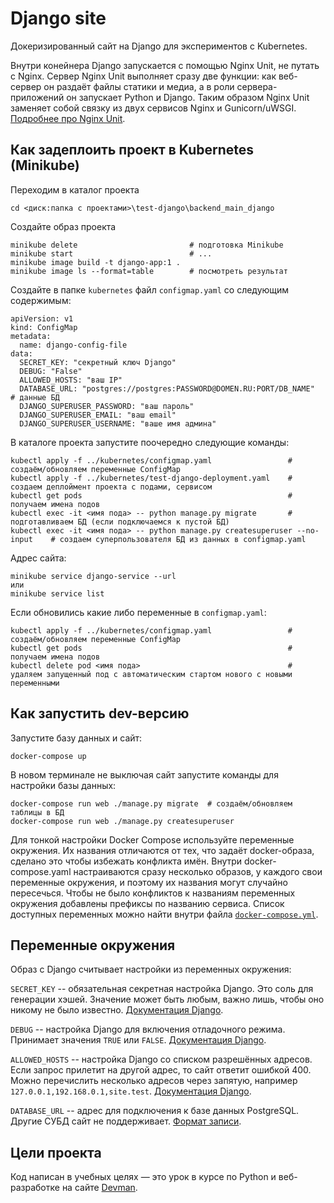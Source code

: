 # Django site

Докеризированный сайт на Django для экспериментов с Kubernetes.

Внутри конейнера Django запускается с помощью Nginx Unit, не путать с Nginx. Сервер Nginx Unit выполняет сразу две функции: как веб-сервер он раздаёт файлы статики и медиа, а в роли сервера-приложений он запускает Python и Django. Таким образом Nginx Unit заменяет собой связку из двух сервисов Nginx и Gunicorn/uWSGI. [Подробнее про Nginx Unit](https://unit.nginx.org/).


## Как задеплоить проект в Kubernetes (Minikube)

Переходим в каталог проекта  

```shell-session
cd <диск:папка с проектами>\test-django\backend_main_django
```

Создайте образ проекта  

```shell-session
minikube delete                         # подготовка Minikube
minikube start                          # ...
minikube image build -t django-app:1 .
minikube image ls --format=table        # посмотреть результат
```

Создайте в папке `kubernetes` файл `configmap.yaml` со следующим содержимым:   
```
apiVersion: v1
kind: ConfigMap
metadata:
  name: django-config-file
data:
  SECRET_KEY: "секретный ключ Django"
  DEBUG: "False" 
  ALLOWED_HOSTS: "ваш IP"
  DATABASE_URL: "postgres://postgres:PASSWORD@DOMEN.RU:PORT/DB_NAME"    # данные БД
  DJANGO_SUPERUSER_PASSWORD: "ваш пароль"
  DJANGO_SUPERUSER_EMAIL: "ваш email"
  DJANGO_SUPERUSER_USERNAME: "ваше имя админа"
```


В каталоге проекта запустите поочередно следующие команды:   

```shell-session
kubectl apply -f ../kubernetes/configmap.yaml                 # создаём/обновляем переменные ConfigMap
kubectl apply -f ../kubernetes/test-django-deployment.yaml    # создаем деплоймент проекта с подами, сервисом
kubectl get pods                                              # получаем имена подов
kubectl exec -it <имя пода> -- python manage.py migrate       # подготавливаем БД (если подключаемся к пустой БД)
kubectl exec -it <имя пода> -- python manage.py createsuperuser --no-input    # создаем суперпользователя БД из данных в configmap.yaml
```

Адрес сайта:  
```shell-session
minikube service django-service --url
или
minikube service list
```


Если обновились какие либо переменные в `configmap.yaml`:  

```shell-session
kubectl apply -f ../kubernetes/configmap.yaml                 # создаём/обновляем переменные ConfigMap
kubectl get pods                                              # получаем имена подов
kubectl delete pod <имя пода>                                 # удаляем запущенный под с автоматическим стартом нового с новыми переменными  
```


## Как запустить dev-версию

Запустите базу данных и сайт:

```shell-session
docker-compose up
```

В новом терминале не выключая сайт запустите команды для настройки базы данных:

```shell-session
docker-compose run web ./manage.py migrate  # создаём/обновляем таблицы в БД
docker-compose run web ./manage.py createsuperuser
```

Для тонкой настройки Docker Compose используйте переменные окружения. Их названия отличаются от тех, что задаёт docker-образа, сделано это чтобы избежать конфликта имён. Внутри docker-compose.yaml настраиваются сразу несколько образов, у каждого свои переменные окружения, и поэтому их названия могут случайно пересечься. Чтобы не было конфликтов к названиям переменных окружения добавлены префиксы по названию сервиса. Список доступных переменных можно найти внутри файла [`docker-compose.yml`](./docker-compose.yml).

## Переменные окружения

Образ с Django считывает настройки из переменных окружения:

`SECRET_KEY` -- обязательная секретная настройка Django. Это соль для генерации хэшей. Значение может быть любым, важно лишь, чтобы оно никому не было известно. [Документация Django](https://docs.djangoproject.com/en/3.2/ref/settings/#secret-key).

`DEBUG` -- настройка Django для включения отладочного режима. Принимает значения `TRUE` или `FALSE`. [Документация Django](https://docs.djangoproject.com/en/3.2/ref/settings/#std:setting-DEBUG).

`ALLOWED_HOSTS` -- настройка Django со списком разрешённых адресов. Если запрос прилетит на другой адрес, то сайт ответит ошибкой 400. Можно перечислить несколько адресов через запятую, например `127.0.0.1,192.168.0.1,site.test`. [Документация Django](https://docs.djangoproject.com/en/3.2/ref/settings/#allowed-hosts).

`DATABASE_URL` -- адрес для подключения к базе данных PostgreSQL. Другие СУБД сайт не поддерживает. [Формат записи](https://github.com/jacobian/dj-database-url#url-schema).


## Цели проекта

Код написан в учебных целях — это урок в курсе по Python и веб-разработке на сайте [Devman](https://dvmn.org).
